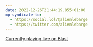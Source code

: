 ```yaml
---
date: 2022-12-26T21:44:19.855+01:00
mp-syndicate-to:
  - https://social.lol/@alienlebarge
  - https://twitter.com/alienlebarge
---
```

[Currently playing live on Blast](https://blastradio.com/alienlebarge)
